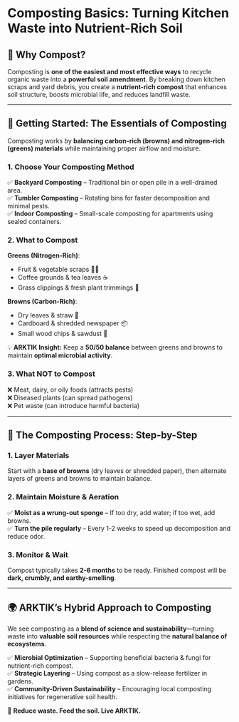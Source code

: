 # Composting Basics: Turning Kitchen Waste into Nutrient-Rich Soil

## 🌱 Why Compost?
Composting is **one of the easiest and most effective ways** to recycle organic waste into a **powerful soil amendment**. By breaking down kitchen scraps and yard debris, you create a **nutrient-rich compost** that enhances soil structure, boosts microbial life, and reduces landfill waste.

---

## 🏡 **Getting Started: The Essentials of Composting**
Composting works by **balancing carbon-rich (browns) and nitrogen-rich (greens) materials** while maintaining proper airflow and moisture.

### **1. Choose Your Composting Method**
✅ **Backyard Composting** – Traditional bin or open pile in a well-drained area.  
✅ **Tumbler Composting** – Rotating bins for faster decomposition and minimal pests.  
✅ **Indoor Composting** – Small-scale composting for apartments using sealed containers.

### **2. What to Compost**
**Greens (Nitrogen-Rich)**:
- Fruit & vegetable scraps 🍎🥦
- Coffee grounds & tea leaves ☕
- Grass clippings & fresh plant trimmings 🌿

**Browns (Carbon-Rich)**:
- Dry leaves & straw 🍂
- Cardboard & shredded newspaper 📦
- Small wood chips & sawdust 🌲

💡 **ARKTIK Insight:** Keep a **50/50 balance** between greens and browns to maintain **optimal microbial activity**.

### **3. What NOT to Compost**
❌ Meat, dairy, or oily foods (attracts pests)  
❌ Diseased plants (can spread pathogens)  
❌ Pet waste (can introduce harmful bacteria)  

---

## 🔄 **The Composting Process: Step-by-Step**

### **1. Layer Materials**
Start with a **base of browns** (dry leaves or shredded paper), then alternate layers of greens and browns to maintain balance.

### **2. Maintain Moisture & Aeration**
✅ **Moist as a wrung-out sponge** – If too dry, add water; if too wet, add browns.  
✅ **Turn the pile regularly** – Every 1-2 weeks to speed up decomposition and reduce odor.  

### **3. Monitor & Wait**
Compost typically takes **2-6 months** to be ready. Finished compost will be **dark, crumbly, and earthy-smelling**.

---

## 🌍 **ARKTIK’s Hybrid Approach to Composting**
We see composting as a **blend of science and sustainability**—turning waste into **valuable soil resources** while respecting the **natural balance of ecosystems**.

✅ **Microbial Optimization** – Supporting beneficial bacteria & fungi for nutrient-rich compost.  
✅ **Strategic Layering** – Using compost as a slow-release fertilizer in gardens.  
✅ **Community-Driven Sustainability** – Encouraging local composting initiatives for regenerative soil health.  

🌱 **Reduce waste. Feed the soil. Live ARKTIK.**

